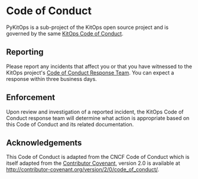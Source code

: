 # Code of Conduct

PyKitOps is a sub-project of the KitOps open source project and is governed by the same [KitOps Code of Conduct](https://github.com/jozu-ai/kitops?tab=coc-ov-file).

## Reporting

Please report any incidents that affect you or that you have witnessed to the KitOps project's [Code of Conduct Response Team](mailto:conduct@jozu.com). You can expect a response within three business days.

## Enforcement

Upon review and investigation of a reported incident, the KitOps Code of Conduct response team will determine what action is appropriate based on this Code of Conduct and its related documentation.

## Acknowledgements

This Code of Conduct is adapted from the CNCF Code of Conduct which is itself adapted from the [Contributor Covenant](http://contributor-covenant.org), version 2.0 is available at http://contributor-covenant.org/version/2/0/code_of_conduct/.
